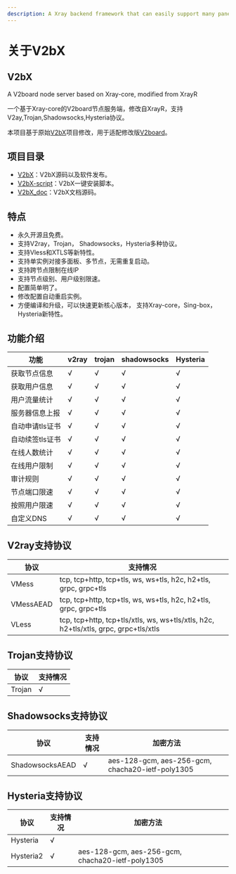 ```yaml
---
description: A Xray backend framework that can easily support many panels.
---
```


# 关于V2bX

## V2bX

A V2board node server based on Xray-core, modified from XrayR

一个基于Xray-core的V2board节点服务端，修改自XrayR，支持V2ay,Trojan,Shadowsocks,Hysteria协议。

本项目基于原始[V2bX](https://github.com/wyx2685/V2bX)项目修改，用于适配修改版[V2board](https://github.com/wyx2685/v2board)。

## 项目目录

* [V2bX](https://github.com/wyx2685/V2bX)：V2bX源码以及软件发布。
* [V2bX-script](https://github.com/wyx2685/V2bX-script)：V2bX一键安装脚本。
* [V2bX\_doc](https://github.com/wyx2685/V2bX\_doc)：V2bX文档源码。

## 特点

* 永久开源且免费。
* 支持V2ray，Trojan， Shadowsocks，Hysteria多种协议。
* 支持Vless和XTLS等新特性。
* 支持单实例对接多面板、多节点，无需重复启动。
* 支持跨节点限制在线IP
* 支持节点级别、用户级别限速。
* 配置简单明了。
* 修改配置自动重启实例。
* 方便编译和升级，可以快速更新核心版本， 支持Xray-core，Sing-box，Hysteria新特性。

## 功能介绍

| 功能        | v2ray | trojan | shadowsocks | Hysteria |
| --------- | ----- | ------ | ----------- | -------- |
| 获取节点信息    | √     | √      | √           | √        |
| 获取用户信息    | √     | √      | √           | √        |
| 用户流量统计    | √     | √      | √           | √        |
| 服务器信息上报   | √     | √      | √           | √        |
| 自动申请tls证书 | √     | √      | √           | √        |
| 自动续签tls证书 | √     | √      | √           | √        |
| 在线人数统计    | √     | √      | √           | √        |
| 在线用户限制    | √     | √      | √           | √        |
| 审计规则      | √     | √      | √           | √        |
| 节点端口限速    | √     | √      | √           | √        |
| 按照用户限速    | √     | √      | √           | √        |
| 自定义DNS    | √     | √      | √           | √        |

## V2ray支持协议

| 协议        | 支持情况                                                                                |
| --------- | ----------------------------------------------------------------------------------- |
| VMess     | tcp, tcp+http, tcp+tls, ws, ws+tls, h2c, h2+tls, grpc, grpc+tls                     |
| VMessAEAD | tcp, tcp+http, tcp+tls, ws, ws+tls, h2c, h2+tls, grpc, grpc+tls                     |
| VLess     | tcp, tcp+http, tcp+tls/xtls, ws, ws+tls/xtls, h2c, h2+tls/xtls, grpc, grpc+tls/xtls |

## Trojan支持协议

| 协议     | 支持情况 |
| ------ | ---- |
| Trojan | √    |

## Shadowsocks支持协议

| 协议              | 支持情况 | 加密方法                                             |
| --------------- | ---- | ------------------------------------------------ |
| ShadowsocksAEAD | √    | aes-128-gcm, aes-256-gcm, chacha20-ietf-poly1305 |

## Hysteria支持协议

<table><thead><tr><th>协议</th><th>支持情况</th><th data-hidden>加密方法</th><th data-hidden></th></tr></thead><tbody><tr><td>Hysteria</td><td>√</td><td></td><td></td></tr><tr><td>Hysteria2</td><td>√</td><td>aes-128-gcm, aes-256-gcm, chacha20-ietf-poly1305</td><td></td></tr></tbody></table>
